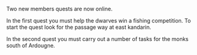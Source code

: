 Two new members quests are now online.

In the first quest you must help the dwarves win a fishing competition. To start the quest look for the passage way at east kandarin.

In the second quest you must carry out a number of tasks for the monks south of Ardougne.
